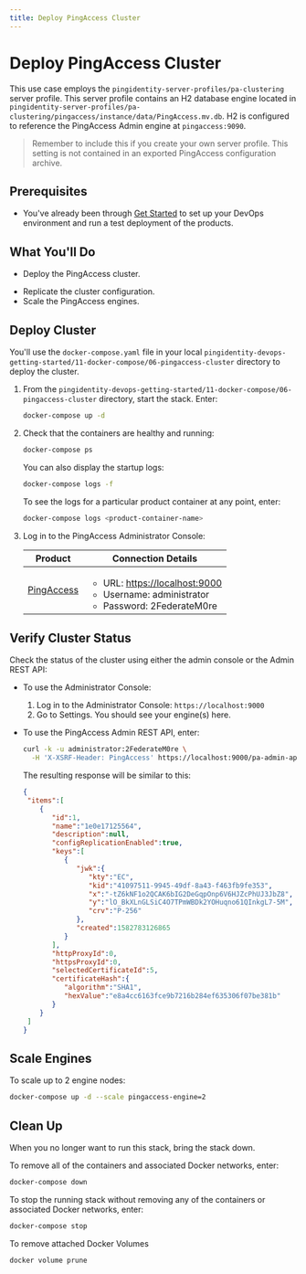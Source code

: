 ```yaml
---
title: Deploy PingAccess Cluster
---
```

# Deploy PingAccess Cluster

This use case employs the `pingidentity-server-profiles/pa-clustering` server profile. This server profile contains an H2 database engine located in `pingidentity-server-profiles/pa-clustering/pingaccess/instance/data/PingAccess.mv.db`. H2 is configured to reference the PingAccess Admin engine at `pingaccess:9090`.

> Remember to include this if you create your own server profile. This setting is not contained in an exported PingAccess configuration archive.

## Prerequisites

* You've already been through [Get Started](../get-started/getStarted.md) to set up your DevOps environment and run a test deployment of the products.

## What You'll Do

* Deploy the PingAccess cluster.
<!-- * Verify the cluster status. -->
* Replicate the cluster configuration.
* Scale the PingAccess engines.

## Deploy Cluster

You'll use the `docker-compose.yaml` file in your local `pingidentity-devops-getting-started/11-docker-compose/06-pingaccess-cluster` directory to deploy the cluster.

1. From the `pingidentity-devops-getting-started/11-docker-compose/06-pingaccess-cluster` directory, start the stack. Enter:

      ```sh
      docker-compose up -d
      ```

1. Check that the containers are healthy and running:

      ```sh
      docker-compose ps
      ```

      You can also display the startup logs:

      ```sh
      docker-compose logs -f
      ```

      To see the logs for a particular product container at any point, enter:

      ```sh
      docker-compose logs <product-container-name>
      ```

1. Log in to the PingAccess Administrator Console:

      | Product | Connection Details |
      | --- | --- |
      | [PingAccess](https://localhost:9000) | <ul><li>URL: [https://localhost:9000](https://localhost:9000)</li><li>Username: administrator</li><li>Password: 2FederateM0re</li></ul> |

## Verify Cluster Status

Check the status of the cluster using either the admin console or the Admin REST API:

* To use the Administrator Console:

  1. Log in to the Administrator Console: `https://localhost:9000`
  1. Go to Settings. You should see your engine(s) here.

* To use the PingAccess Admin REST API, enter:

  ```bash
  curl -k -u administrator:2FederateM0re \
    -H 'X-XSRF-Header: PingAccess' https://localhost:9000/pa-admin-api/v3/engines
  ```

  The resulting response will be similar to this:

  ```json
  {
   "items":[
      {
         "id":1,
         "name":"1e0e17125564",
         "description":null,
         "configReplicationEnabled":true,
         "keys":[
            {
               "jwk":{
                  "kty":"EC",
                  "kid":"41097511-9945-49df-8a43-f463fb9fe353",
                  "x":"-tZ6kNF1o2QCAK6bIG2DeGqpOnp6V6HJZcPhUJ3JbZ8",
                  "y":"lO_BkXLnGLSiC4O7TPmWBDk2YOHuqno61QInkgL7-5M",
                  "crv":"P-256"
               },
               "created":1582783126865
            }
         ],
         "httpProxyId":0,
         "httpsProxyId":0,
         "selectedCertificateId":5,
         "certificateHash":{
            "algorithm":"SHA1",
            "hexValue":"e8a4cc6163fce9b7216b284ef635306f07be381b"
         }
      }
   ]
  }
  ```

<!-- TODO: FIXME - commented all this out as I don't think it is accurate.

## Replicate the cluster configuration

Replicate configuration across the cluster using the either the PingAccess administrator console or the PingAccess Admin REST API:

* To use the administrator console:

  1. Log in to the administrator console: `https://localhost:9000`.
  2. Go to Settings

 * To use the PingAccess Admin REST API, enter:

  ```bash
  curl -k -u administrator:2FederateM0re -H 'X-XSRF-Header: PingAccess' https://localhost:9000/pa-admin-api/v3/engines
  ```

  The resulting response will be similar to this:

  ```json
  {"resultId":"success","message":"Operation succeeded."}
  ``` -->

## Scale Engines

To scale up to 2 engine nodes:

```sh
docker-compose up -d --scale pingaccess-engine=2
```

## Clean Up

When you no longer want to run this stack, bring the stack down.

To remove all of the containers and associated Docker networks, enter:

```sh
docker-compose down
```

To stop the running stack without removing any of the containers or associated Docker networks, enter:

```sh
docker-compose stop
```

To remove attached Docker Volumes

```sh
docker volume prune
```